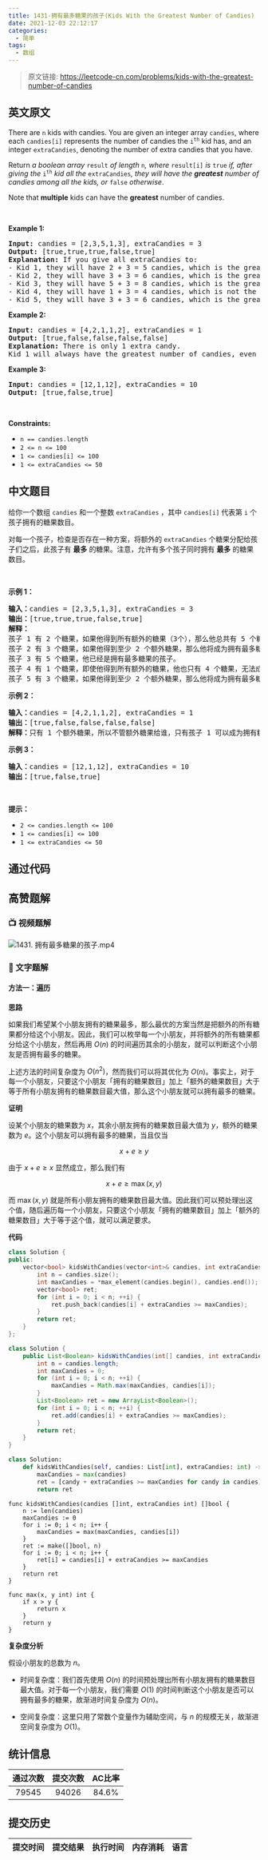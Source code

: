 ```yaml
---
title: 1431-拥有最多糖果的孩子(Kids With the Greatest Number of Candies)
date: 2021-12-03 22:12:17
categories:
  - 简单
tags:
  - 数组
---
```


> 原文链接: https://leetcode-cn.com/problems/kids-with-the-greatest-number-of-candies


## 英文原文
<div><p>There are <code>n</code> kids with candies. You are given an integer array <code>candies</code>, where each <code>candies[i]</code> represents the number of candies the <code>i<sup>th</sup></code> kid has, and an integer <code>extraCandies</code>, denoting the number of extra candies that you have.</p>

<p>Return <em>a boolean array </em><code>result</code><em> of length </em><code>n</code><em>, where </em><code>result[i]</code><em> is </em><code>true</code><em> if, after giving the </em><code>i<sup>th</sup></code><em> kid all the </em><code>extraCandies</code><em>, they will have the <strong>greatest</strong> number of candies among all the kids</em><em>, or </em><code>false</code><em> otherwise</em>.</p>

<p>Note that <strong>multiple</strong> kids can have the <strong>greatest</strong> number of candies.</p>

<p>&nbsp;</p>
<p><strong>Example 1:</strong></p>

<pre>
<strong>Input:</strong> candies = [2,3,5,1,3], extraCandies = 3
<strong>Output:</strong> [true,true,true,false,true] 
<strong>Explanation:</strong> If you give all extraCandies to:
- Kid 1, they will have 2 + 3 = 5 candies, which is the greatest among the kids.
- Kid 2, they will have 3 + 3 = 6 candies, which is the greatest among the kids.
- Kid 3, they will have 5 + 3 = 8 candies, which is the greatest among the kids.
- Kid 4, they will have 1 + 3 = 4 candies, which is not the greatest among the kids.
- Kid 5, they will have 3 + 3 = 6 candies, which is the greatest among the kids.
</pre>

<p><strong>Example 2:</strong></p>

<pre>
<strong>Input:</strong> candies = [4,2,1,1,2], extraCandies = 1
<strong>Output:</strong> [true,false,false,false,false] 
<strong>Explanation:</strong> There is only 1 extra candy.
Kid 1 will always have the greatest number of candies, even if a different kid is given the extra candy.
</pre>

<p><strong>Example 3:</strong></p>

<pre>
<strong>Input:</strong> candies = [12,1,12], extraCandies = 10
<strong>Output:</strong> [true,false,true]
</pre>

<p>&nbsp;</p>
<p><strong>Constraints:</strong></p>

<ul>
	<li><code>n == candies.length</code></li>
	<li><code>2 &lt;= n &lt;= 100</code></li>
	<li><code>1 &lt;= candies[i] &lt;= 100</code></li>
	<li><code>1 &lt;= extraCandies &lt;= 50</code></li>
</ul>
</div>

## 中文题目
<div><p>给你一个数组&nbsp;<code>candies</code>&nbsp;和一个整数&nbsp;<code>extraCandies</code>&nbsp;，其中&nbsp;<code>candies[i]</code>&nbsp;代表第 <code>i</code> 个孩子拥有的糖果数目。</p>

<p>对每一个孩子，检查是否存在一种方案，将额外的&nbsp;<code>extraCandies</code>&nbsp;个糖果分配给孩子们之后，此孩子有 <strong>最多</strong>&nbsp;的糖果。注意，允许有多个孩子同时拥有 <strong>最多</strong>&nbsp;的糖果数目。</p>

<p>&nbsp;</p>

<p><strong>示例 1：</strong></p>

<pre><strong>输入：</strong>candies = [2,3,5,1,3], extraCandies = 3
<strong>输出：</strong>[true,true,true,false,true] 
<strong>解释：</strong>
孩子 1 有 2 个糖果，如果他得到所有额外的糖果（3个），那么他总共有 5 个糖果，他将成为拥有最多糖果的孩子。
孩子 2 有 3 个糖果，如果他得到至少 2 个额外糖果，那么他将成为拥有最多糖果的孩子。
孩子 3 有 5 个糖果，他已经是拥有最多糖果的孩子。
孩子 4 有 1 个糖果，即使他得到所有额外的糖果，他也只有 4 个糖果，无法成为拥有糖果最多的孩子。
孩子 5 有 3 个糖果，如果他得到至少 2 个额外糖果，那么他将成为拥有最多糖果的孩子。
</pre>

<p><strong>示例 2：</strong></p>

<pre><strong>输入：</strong>candies = [4,2,1,1,2], extraCandies = 1
<strong>输出：</strong>[true,false,false,false,false] 
<strong>解释：</strong>只有 1 个额外糖果，所以不管额外糖果给谁，只有孩子 1 可以成为拥有糖果最多的孩子。
</pre>

<p><strong>示例 3：</strong></p>

<pre><strong>输入：</strong>candies = [12,1,12], extraCandies = 10
<strong>输出：</strong>[true,false,true]
</pre>

<p>&nbsp;</p>

<p><strong>提示：</strong></p>

<ul>
	<li><code>2 &lt;= candies.length &lt;= 100</code></li>
	<li><code>1 &lt;= candies[i] &lt;= 100</code></li>
	<li><code>1 &lt;= extraCandies &lt;= 50</code></li>
</ul>
</div>

## 通过代码
<RecoDemo>
</RecoDemo>


## 高赞题解
### 📺 视频题解  
![1431. 拥有最多糖果的孩子.mp4](23e02b0e-6a64-4153-acf7-1001b619c58e)

### 📖 文字题解
#### 方法一：遍历

**思路**

如果我们希望某个小朋友拥有的糖果最多，那么最优的方案当然是把额外的所有糖果都分给这个小朋友。因此，我们可以枚举每一个小朋友，并将额外的所有糖果都分给这个小朋友，然后再用 $O(n)$ 的时间遍历其余的小朋友，就可以判断这个小朋友是否拥有最多的糖果。

上述方法的时间复杂度为 $O(n^2)$，然而我们可以将其优化为 $O(n)$。事实上，对于每一个小朋友，只要这个小朋友「拥有的糖果数目」加上「额外的糖果数目」大于等于所有小朋友拥有的糖果数目最大值，那么这个小朋友就可以拥有最多的糖果。

**证明**

设某个小朋友的糖果数为 $x$，其余小朋友拥有的糖果数目最大值为 $y$，额外的糖果数为 $e$。这个小朋友可以拥有最多的糖果，当且仅当

$$
x+e \geq y
$$

由于 $x+e \geq x$ 显然成立，那么我们有

$$
x+e \geq \max(x, y)
$$

而 $\max(x, y)$ 就是所有小朋友拥有的糖果数目最大值。因此我们可以预处理出这个值，随后遍历每一个小朋友，只要这个小朋友「拥有的糖果数目」加上「额外的糖果数目」大于等于这个值，就可以满足要求。

**代码**

```cpp [sol1-C++]
class Solution {
public:
    vector<bool> kidsWithCandies(vector<int>& candies, int extraCandies) {
        int n = candies.size();
        int maxCandies = *max_element(candies.begin(), candies.end());
        vector<bool> ret;
        for (int i = 0; i < n; ++i) {
            ret.push_back(candies[i] + extraCandies >= maxCandies);
        }
        return ret;
    }
};
```

```Java [sol1-Java]
class Solution {
    public List<Boolean> kidsWithCandies(int[] candies, int extraCandies) {
        int n = candies.length;
        int maxCandies = 0;
        for (int i = 0; i < n; ++i) {
            maxCandies = Math.max(maxCandies, candies[i]);
        }
        List<Boolean> ret = new ArrayList<Boolean>();
        for (int i = 0; i < n; ++i) {
            ret.add(candies[i] + extraCandies >= maxCandies);
        }
        return ret;
    }
}
```

```Python [sol1-Python3]
class Solution:
    def kidsWithCandies(self, candies: List[int], extraCandies: int) -> List[bool]:
        maxCandies = max(candies)
        ret = [candy + extraCandies >= maxCandies for candy in candies]
        return ret
```

```golang [sol1-Golang]
func kidsWithCandies(candies []int, extraCandies int) []bool {
    n := len(candies)
    maxCandies := 0
    for i := 0; i < n; i++ {
        maxCandies = max(maxCandies, candies[i])
    }
    ret := make([]bool, n)
    for i := 0; i < n; i++ {
        ret[i] = candies[i] + extraCandies >= maxCandies
    }
    return ret
}

func max(x, y int) int {
    if x > y {
        return x
    }
    return y
}
```

**复杂度分析**

假设小朋友的总数为 $n$。

+ 时间复杂度：我们首先使用 $O(n)$ 的时间预处理出所有小朋友拥有的糖果数目最大值。对于每一个小朋友，我们需要 $O(1)$ 的时间判断这个小朋友是否可以拥有最多的糖果，故渐进时间复杂度为 $O(n)$。

+ 空间复杂度：这里只用了常数个变量作为辅助空间，与 $n$ 的规模无关，故渐进空间复杂度为 $O(1)$。

## 统计信息
| 通过次数 | 提交次数 | AC比率 |
| :------: | :------: | :------: |
|    79545    |    94026    |   84.6%   |

## 提交历史
| 提交时间 | 提交结果 | 执行时间 |  内存消耗  | 语言 |
| :------: | :------: | :------: | :--------: | :--------: |

